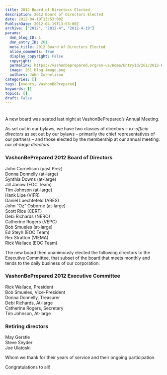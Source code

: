 ```yaml
---
title: 2012 Board of Directors Elected
description: 2012 Board of Directors Elected
date: 2012-04-19T13:53:00Z
PublishDate: 2012-04-19T13:53:00Z
archive: ["2012", "2012-4", "2012-4-19"]
params:
  dnn_blog_ID: 1
  dnn_entry_ID: 261
  meta_title: 2012 Board of Directors Elected
  allow_comments: True
  display_copyright: False
  copyright:
  permalink: https://vashonbeprepared.org/en-us/Home/EntryId/261/2012-Board-of-Directors-Elected
  image: 261_blog-image.png
  authors: John Cornelison
categories: []
tags: [events, VashonBePrepared]
keywords: []
topics: []
draft: False
---
```


<div class="wlWriterHeaderFooter" style="float: none; margin: 0px; padding: 4px 0px;"> </div>
<p>A new board was seated last night at VashonBePrepared&rsquo;s Annual Meeting. </p>
<p>As set out in our bylaws, we have two classes of directors &ndash; <em>ex-officio directors</em> as set out by our bylaws &ndash; primarily the chief representatives of our partners &ndash; and those elected by the membership at our annual meeting: our <em>at-large directors</em>.</p>
<h3>VashonBePrepared 2012 Board of Directors</h3>
<p>John Cornelison (past Prez)    <br />
Donna Donnelly (at-large)     <br />
Synthia Downs (at-large)     <br />
Jill Janow (EOC Team)     <br />
Tim Johnson (at-large)     <br />
Hank Lipe (VIFR)     <br />
Daniel Luechtefeld (ARES)     <br />
John &ldquo;Oz&rdquo; Osborne (at-large)     <br />
Scott Rice (CERT)     <br />
Debi Richards (NERO)     <br />
Catherine Rogers (VEPC)     <br />
Bob Smueles (at-large)     <br />
Ed Steyh (EOC Team)     <br />
Rex Stratton (VIEMA)     <br />
Rick Wallace (EOC Team) </p>
<p>The new board then unanimously elected the following directors to the Executive Committee, that subset of the board that meets monthly and tends to the daily business of our corporation:</p>
<h3>VashonBePrepared 2012 Executive Committee</h3>
<p>Rick Wallace, President    <br />
Bob Smueles, Vice-President     <br />
Donna Donnelly, Treasurer     <br />
Debi Richards, At-large     <br />
Catherine Rogers, Secretary     <br />
Tim Johnson, At-large</p>
<h3>Retiring directors</h3>
<p>May Gerstle   <br />
Steve Snyder    <br />
Joe Ulatoski</p>
<p>Whom we thank for their years of service and their ongoing participation. </p>
<p>Congratulations to all!</p>
